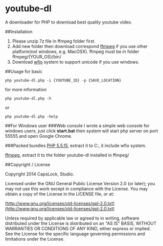 youtube-dl
==========

A downloader for PHP to download best quality youtube video.

##Installation
1. Please unzip 7z file in ffmpeg folder first.  
2. Add new folder then download correspond [ffmpeg](https://www.ffmpeg.org/) if you use other platform(not windows, e.g. MacOSX). ffmpeg must be in folder ffmpeg/{YOUR_OS}/bin/ 
3. Download [wfio](https://github.com/kenjiuno/php-wfio) system to support unicode if you use windows.

##Usage
for basic

	php youtube-dl.php -i {YOUTUBE_ID} -p {SAVE_LOCATION}

for more information 

	php youtube-dl.php -h

or

	php youtube-dl.php -help

##For Windows user
###Web console
I wrote a simple web console for windows users, just click **start.bat** then system will start php server on port 55555 and open Google Chrome.

###Packed bundles
[PHP 5.5.15](http://goo.gl/JWVzm4), extract it to C:\, it include wfio system.   

[ffmpeg](http://goo.gl/OFhRje), extract it to the folder youtube-dl installed in ffmpeg/  


##Copyright / License

Copyright 2014 CapsLock, Studio.

Licensed under the GNU General Public License Version 2.0 (or later); you may not use this work except in compliance with the License. You may obtain a copy of the License in the LICENSE file, or at:

[http://www.gnu.org/licenses/old-licenses/gpl-2.0.txt](http://www.gnu.org/licenses/old-licenses/gpl-2.0.txt)

Unless required by applicable law or agreed to in writing, software distributed under the License is distributed on an "AS IS" BASIS, WITHOUT WARRANTIES OR CONDITIONS OF ANY KIND, either express or implied. See the License for the specific language governing permissions and limitations under the License.